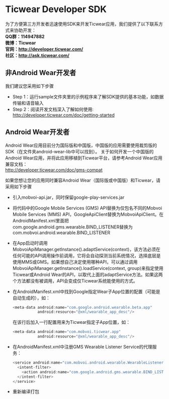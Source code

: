 # Ticwear Developer SDK
为了方便第三方开发者迅速使用SDK来开发Ticwear应用，我们提供了以下联系方式来协助开发：  
**QQ群：114947882**  
**微博：Ticwear**  
**官网：http://developer.ticwear.com/**  
**社区：http://ask.ticwear.com/**  

## 非Android Wear开发者
我们建议您采用如下步骤
* Step 1：运行sample文件夹里的示例程序来了解SDK提供的基本功能，如数据传输和语音输入
* Step 2：阅读开发文档深入了解如何使用: http://developer.ticwear.com/doc/getting-started

## Android Wear开发者
Android Wear应用目前分为国际版和中国版，中国版的应用需要使用裁剪版的SDK（在文件夹android-wear-lib中可以找到）。
关于如何开发一个中国版的Android Wear应用，并将此应用移植到Ticwear平台，请参考Android Wear应用兼容文档：  
http://developer.ticwear.com/doc/gms-compat

如果您想让您的应用同时兼容Android Wear（国际版或中国版）和Ticwear，请采用如下步骤
* 引入mobvoi-api.jar，同时保留google-play-services.jar
* 将代码中的Google Mobile Services (GMS) API替换为仅包名不同的Mobvoi Mobile Services (MMS) API，GoogleApiClient替换为MobvoiApiClient。在AndroidManifest.xml里面把com.google.android.gms.wearable.BIND_LISTENER替换为com.mobvoi.android.wearable.BIND_LISTENER
* 在App启动时调用MobvoiApiManager.getInstance().adaptService(context)，该方法必须在任何可能的API调用操作前调用，它将会自动探测当前系统情况，选择底层是使用MMS或GMS。如果想自己决定使用哪种API，可以通过调用MobvoiApiManager.getInstance().loadService(context, group)来指定使用Ticwear或Android Wear的API，以取代上面的adaptService方法。如果这两个方法都没有被调用，API会变成仅Ticwear系统能使用的方式。
* 在AndroidManifest.xml中找到Google指定Wear子App位置的配置（可能是自动生成的），如：
  ```java
  <meta-data android:name="com.google.android.wearable.beta.app"
             android:resource="@xml/wearable_app_desc"/>
  ```

  在该行后加入一行配置用来为Ticwear指定子App位置，如：
  ```java
  <meta-data android:name="com.mobvoi.ticwear.app"
             android:resource="@xml/wearable_app_desc"/>
  ```
* 在AndroidManifest.xml中注册GMS Wearable Listener Service的代理服务：

  ```java
  <service android:name="com.mobvoi.android.wearable.WearableListenerServiceGoogleImpl">
    <intent-filter>
      <action android:name="com.google.android.gms.wearable.BIND_LISTENER" />
    </intent-filter>
  </service> 
  ```
* 重新编译打包
